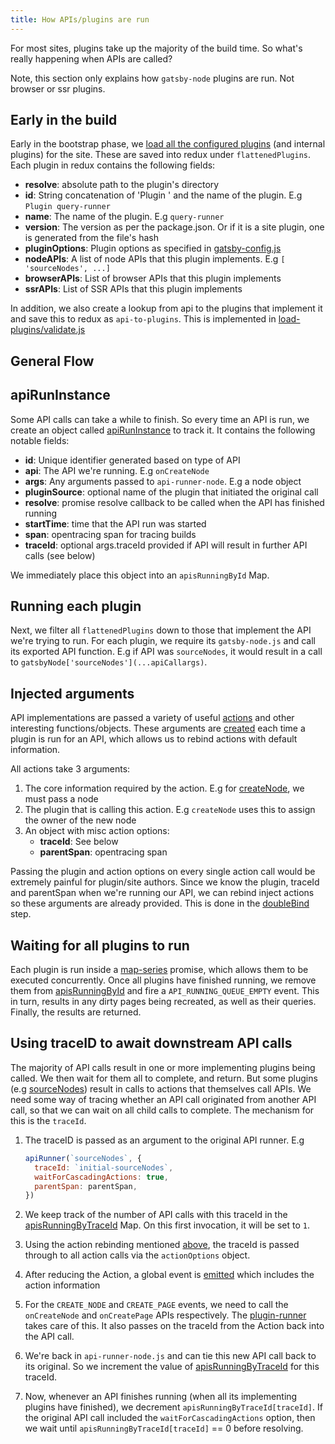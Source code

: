 ```yaml
---
title: How APIs/plugins are run
---
```


For most sites, plugins take up the majority of the build time. So what's really happening when APIs are called?

Note, this section only explains how `gatsby-node` plugins are run. Not browser or ssr plugins.

## Early in the build

Early in the bootstrap phase, we [load all the configured plugins](https://github.com/gatsbyjs/gatsby/blob/8029c6647ab38792bb0a7c135ab4b98ae70a2627/packages/gatsby/src/bootstrap/load-plugins/index.js#L40) (and internal plugins) for the site. These are saved into redux under `flattenedPlugins`. Each plugin in redux contains the following fields:

- **resolve**: absolute path to the plugin's directory
- **id**: String concatenation of 'Plugin ' and the name of the plugin. E.g `Plugin query-runner`
- **name**: The name of the plugin. E.g `query-runner`
- **version**: The version as per the package.json. Or if it is a site plugin, one is generated from the file's hash
- **pluginOptions**: Plugin options as specified in [gatsby-config.js](/docs/gatsby-config/)
- **nodeAPIs**: A list of node APIs that this plugin implements. E.g `[ 'sourceNodes', ...]`
- **browserAPIs**: List of browser APIs that this plugin implements
- **ssrAPIs**: List of SSR APIs that this plugin implements

In addition, we also create a lookup from api to the plugins that implement it and save this to redux as `api-to-plugins`. This is implemented in [load-plugins/validate.js](https://github.com/gatsbyjs/gatsby/blob/8029c6647ab38792bb0a7c135ab4b98ae70a2627/packages/gatsby/src/bootstrap/load-plugins/validate.js#L106)

## General Flow

## apiRunInstance

Some API calls can take a while to finish. So every time an API is run, we create an object called [apiRunInstance](https://github.com/gatsbyjs/gatsby/blob/8029c6647ab38792bb0a7c135ab4b98ae70a2627/packages/gatsby/src/utils/api-runner-node.js#L179) to track it. It contains the following notable fields:

- **id**: Unique identifier generated based on type of API
- **api**: The API we're running. E.g `onCreateNode`
- **args**: Any arguments passed to `api-runner-node`. E.g a node object
- **pluginSource**: optional name of the plugin that initiated the original call
- **resolve**: promise resolve callback to be called when the API has finished running
- **startTime**: time that the API run was started
- **span**: opentracing span for tracing builds
- **traceId**: optional args.traceId provided if API will result in further API calls (see below)

We immediately place this object into an `apisRunningById` Map.

## Running each plugin

Next, we filter all `flattenedPlugins` down to those that implement the API we're trying to run. For each plugin, we require its `gatsby-node.js` and call its exported API function. E.g if API was `sourceNodes`, it would result in a call to `gatsbyNode['sourceNodes'](...apiCallargs)`. 

## Injected arguments

API implementations are passed a variety of useful [actions](/docs/actions/) and other interesting functions/objects. These arguments are [created](https://github.com/gatsbyjs/gatsby/blob/8029c6647ab38792bb0a7c135ab4b98ae70a2627/packages/gatsby/src/utils/api-runner-node.js#L94) each time a plugin is run for an API, which allows us to rebind actions with default information.

All actions take 3 arguments:

1. The core information required by the action. E.g for [createNode](/docs/actions/#createNode), we must pass a node
2. The plugin that is calling this action. E.g `createNode` uses this to assign the owner of the new node
3. An object with misc action options:
    - **traceId**: See below
    - **parentSpan**: opentracing span

Passing the plugin and action options on every single action call would be extremely painful for plugin/site authors. Since we know the plugin, traceId and parentSpan when we're running our API, we can rebind inject actions so these arguments are already provided. This is done in the [doubleBind](https://github.com/gatsbyjs/gatsby/blob/8029c6647ab38792bb0a7c135ab4b98ae70a2627/packages/gatsby/src/utils/api-runner-node.js#L14) step. 

## Waiting for all plugins to run

Each plugin is run inside a [map-series](https://www.npmjs.com/package/map-series) promise, which allows them to be executed concurrently. Once all plugins have finished running, we remove them from [apisRunningById](https://github.com/gatsbyjs/gatsby/blob/8029c6647ab38792bb0a7c135ab4b98ae70a2627/packages/gatsby/src/utils/api-runner-node.js#L246) and fire a `API_RUNNING_QUEUE_EMPTY` event. This in turn, results in any dirty pages being recreated, as well as their queries. Finally, the results are returned.

## Using traceID to await downstream API calls

The majority of API calls result in one or more implementing plugins being called. We then wait for them all to complete, and return. But some plugins (e.g [sourceNodes]()) result in calls to actions that themselves call APIs. We need some way of tracing whether an API call originated from another API call, so that we can wait on all child calls to complete. The mechanism for this is the `traceId`. 

1. The traceID is passed as an argument to the original API runner. E.g 

    ```javascript
    apiRunner(`sourceNodes`, {
      traceId: `initial-sourceNodes`,
      waitForCascadingActions: true,
      parentSpan: parentSpan,
    })
    ```
1. We keep track of the number of API calls with this traceId in the [apisRunningByTraceId](https://github.com/gatsbyjs/gatsby/blob/8029c6647ab38792bb0a7c135ab4b98ae70a2627/packages/gatsby/src/utils/api-runner-node.js#L139) Map. On this first invocation, it will be set to `1`.
1. Using the action rebinding mentioned [above](#injected-arguments), the traceId is passed through to all action calls via the `actionOptions` object. 
1. After reducing the Action, a global event is [emitted](https://github.com/gatsbyjs/gatsby/blob/8029c6647ab38792bb0a7c135ab4b98ae70a2627/packages/gatsby/src/redux/index.js#L93) which includes the action information
1. For the `CREATE_NODE` and `CREATE_PAGE` events, we need to call the `onCreateNode` and `onCreatePage` APIs respectively. The [plugin-runner](https://github.com/gatsbyjs/gatsby/blob/8029c6647ab38792bb0a7c135ab4b98ae70a2627/packages/gatsby/src/redux/plugin-runner.js) takes care of this. It also passes on the traceId from the Action back into the API call.
1. We're back in `api-runner-node.js` and can tie this new API call back to its original. So we increment the value of [apisRunningByTraceId](https://github.com/gatsbyjs/gatsby/blob/8029c6647ab38792bb0a7c135ab4b98ae70a2627/packages/gatsby/src/utils/api-runner-node.js#L218) for this traceId.
1. Now, whenever an API finishes running (when all its implementing plugins have finished), we decrement `apisRunningByTraceId[traceId]`. If the original API call included the `waitForCascadingActions` option, then we wait until `apisRunningByTraceId[traceId]` == 0 before resolving.
